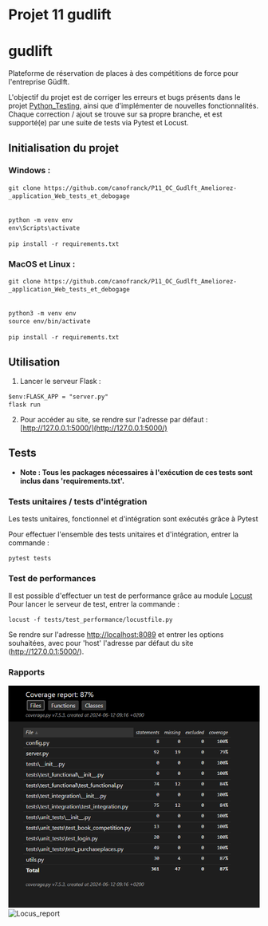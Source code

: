 # Projet 11 gudlift


# gudlift


Plateforme de réservation de places à des compétitions de force pour l'entreprise Güdlft.

L'objectif du projet est de corriger les erreurs et bugs présents dans le projet 
[Python_Testing](https://github.com/OpenClassrooms-Student-Center/Python_Testing), 
ainsi que d'implémenter de nouvelles fonctionnalités. Chaque correction / ajout se trouve sur sa propre branche, 
et est supporté(e) par une suite de tests via Pytest et Locust.

## Initialisation du projet

### Windows :
```
git clone https://github.com/canofranck/P11_OC_Gudlft_Ameliorez-_application_Web_tests_et_debogage


python -m venv env 
env\Scripts\activate

pip install -r requirements.txt
```

### MacOS et Linux :
```
git clone https://github.com/canofranck/P11_OC_Gudlft_Ameliorez-_application_Web_tests_et_debogage


python3 -m venv env 
source env/bin/activate

pip install -r requirements.txt
```


## Utilisation

1. Lancer le serveur Flask :

```
$env:FLASK_APP = "server.py"
flask run
```

2. Pour accéder au site, se rendre sur l'adresse par défaut : [http://127.0.0.1:5000/](http://127.0.0.1:5000/)



## Tests

- **Note : Tous les packages nécessaires à l'exécution de ces tests sont inclus dans 'requirements.txt'.**

### Tests unitaires / tests d'intégration

Les tests unitaires, fonctionnel et d'intégration sont exécutés grâce à Pytest

Pour effectuer l'ensemble des tests unitaires et d'intégration, entrer la commande :
```
pytest tests
```


### Test de performances

Il est possible d'effectuer un test de performance grâce au module [Locust](https://locust.io) 
Pour lancer le serveur de test, entrer la commande :

```
locust -f tests/test_performance/locustfile.py   
```

Se rendre sur l'adresse [http://localhost:8089](http://localhost:8089) et entrer les options souhaitées, avec pour 'host' l'adresse par défaut du site (http://127.0.0.1:5000/).


### Rapports

![Coverage_report](result_coverage_test/coverage_test.png)
![Locus_report](locust_result/locust.png)
 
